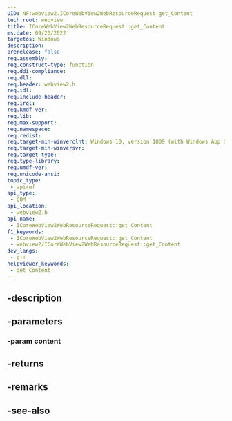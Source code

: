 ```yaml
---
UID: NF:webview2.ICoreWebView2WebResourceRequest.get_Content
tech.root: webview
title: ICoreWebView2WebResourceRequest::get_Content
ms.date: 09/20/2022
targetos: Windows
description: 
prerelease: false
req.assembly: 
req.construct-type: function
req.ddi-compliance: 
req.dll: 
req.header: webview2.h
req.idl: 
req.include-header: 
req.irql: 
req.kmdf-ver: 
req.lib: 
req.max-support: 
req.namespace: 
req.redist: 
req.target-min-winverclnt: Windows 10, version 1809 (with Windows App SDK 1.1 or later)
req.target-min-winversvr: 
req.target-type: 
req.type-library: 
req.umdf-ver: 
req.unicode-ansi: 
topic_type:
 - apiref
api_type:
 - COM
api_location:
 - webview2.h
api_name:
 - ICoreWebView2WebResourceRequest::get_Content
f1_keywords:
 - ICoreWebView2WebResourceRequest::get_Content
 - webview2/ICoreWebView2WebResourceRequest::get_Content
dev_langs:
 - c++
helpviewer_keywords:
 - get_Content
---
```


## -description

## -parameters

### -param content

## -returns

## -remarks

## -see-also

